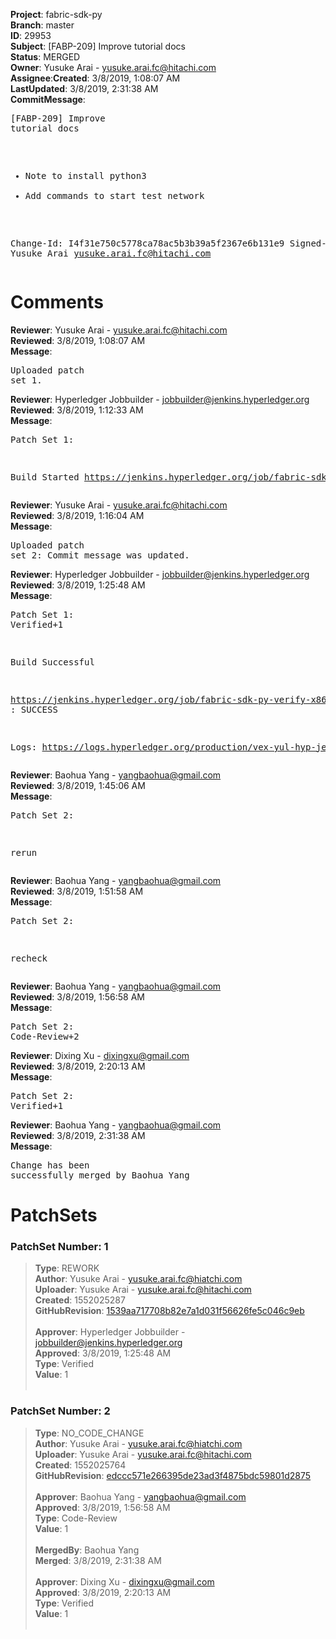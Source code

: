 <strong>Project</strong>: fabric-sdk-py</br><strong>Branch</strong>: master<br><strong>ID</strong>: 29953<br><strong>Subject</strong>: [FABP-209] Improve tutorial docs<br><strong>Status</strong>: MERGED<br><strong>Owner</strong>: Yusuke Arai - yusuke.arai.fc@hitachi.com<br><strong>Assignee</strong>:<strong>Created</strong>: 3/8/2019, 1:08:07 AM<br><strong>LastUpdated</strong>: 3/8/2019, 2:31:38 AM<br><strong>CommitMessage</strong>:<br><pre>[FABP-209] Improve tutorial docs

* Note to install python3
* Add commands to start test network

Change-Id: I4f31e750c5778ca78ac5b3b39a5f2367e6b131e9
Signed-off-by: Yusuke Arai <yusuke.arai.fc@hitachi.com>
</pre><h1>Comments</h1><strong>Reviewer</strong>: Yusuke Arai - yusuke.arai.fc@hitachi.com<br><strong>Reviewed</strong>: 3/8/2019, 1:08:07 AM<br><strong>Message</strong>: <pre>Uploaded patch set 1.</pre><strong>Reviewer</strong>: Hyperledger Jobbuilder - jobbuilder@jenkins.hyperledger.org<br><strong>Reviewed</strong>: 3/8/2019, 1:12:33 AM<br><strong>Message</strong>: <pre>Patch Set 1:

Build Started https://jenkins.hyperledger.org/job/fabric-sdk-py-verify-x86_64/615/</pre><strong>Reviewer</strong>: Yusuke Arai - yusuke.arai.fc@hitachi.com<br><strong>Reviewed</strong>: 3/8/2019, 1:16:04 AM<br><strong>Message</strong>: <pre>Uploaded patch set 2: Commit message was updated.</pre><strong>Reviewer</strong>: Hyperledger Jobbuilder - jobbuilder@jenkins.hyperledger.org<br><strong>Reviewed</strong>: 3/8/2019, 1:25:48 AM<br><strong>Message</strong>: <pre>Patch Set 1: Verified+1

Build Successful 

https://jenkins.hyperledger.org/job/fabric-sdk-py-verify-x86_64/615/ : SUCCESS

Logs: https://logs.hyperledger.org/production/vex-yul-hyp-jenkins-3/fabric-sdk-py-verify-x86_64/615</pre><strong>Reviewer</strong>: Baohua Yang - yangbaohua@gmail.com<br><strong>Reviewed</strong>: 3/8/2019, 1:45:06 AM<br><strong>Message</strong>: <pre>Patch Set 2:

rerun</pre><strong>Reviewer</strong>: Baohua Yang - yangbaohua@gmail.com<br><strong>Reviewed</strong>: 3/8/2019, 1:51:58 AM<br><strong>Message</strong>: <pre>Patch Set 2:

recheck</pre><strong>Reviewer</strong>: Baohua Yang - yangbaohua@gmail.com<br><strong>Reviewed</strong>: 3/8/2019, 1:56:58 AM<br><strong>Message</strong>: <pre>Patch Set 2: Code-Review+2</pre><strong>Reviewer</strong>: Dixing Xu - dixingxu@gmail.com<br><strong>Reviewed</strong>: 3/8/2019, 2:20:13 AM<br><strong>Message</strong>: <pre>Patch Set 2: Verified+1</pre><strong>Reviewer</strong>: Baohua Yang - yangbaohua@gmail.com<br><strong>Reviewed</strong>: 3/8/2019, 2:31:38 AM<br><strong>Message</strong>: <pre>Change has been successfully merged by Baohua Yang</pre><h1>PatchSets</h1><h3>PatchSet Number: 1</h3><blockquote><strong>Type</strong>: REWORK<br><strong>Author</strong>: Yusuke Arai - yusuke.arai.fc@hiatchi.com<br><strong>Uploader</strong>: Yusuke Arai - yusuke.arai.fc@hitachi.com<br><strong>Created</strong>: 1552025287<br><strong>GitHubRevision</strong>: [1539aa717708b82e7a1d031f56626fe5c046c9eb](https://github.com/hyperledger/fabric-sdk-py/commit/1539aa717708b82e7a1d031f56626fe5c046c9eb)<br><br><strong>Approver</strong>: Hyperledger Jobbuilder - jobbuilder@jenkins.hyperledger.org<br><strong>Approved</strong>: 3/8/2019, 1:25:48 AM<br><strong>Type</strong>: Verified<br><strong>Value</strong>: 1<br><br></blockquote><h3>PatchSet Number: 2</h3><blockquote><strong>Type</strong>: NO_CODE_CHANGE<br><strong>Author</strong>: Yusuke Arai - yusuke.arai.fc@hiatchi.com<br><strong>Uploader</strong>: Yusuke Arai - yusuke.arai.fc@hitachi.com<br><strong>Created</strong>: 1552025764<br><strong>GitHubRevision</strong>: [edccc571e266395de23ad3f4875bdc59801d2875](https://github.com/hyperledger/fabric-sdk-py/commit/edccc571e266395de23ad3f4875bdc59801d2875)<br><br><strong>Approver</strong>: Baohua Yang - yangbaohua@gmail.com<br><strong>Approved</strong>: 3/8/2019, 1:56:58 AM<br><strong>Type</strong>: Code-Review<br><strong>Value</strong>: 1<br><br><strong>MergedBy</strong>: Baohua Yang<br><strong>Merged</strong>: 3/8/2019, 2:31:38 AM<br><br><strong>Approver</strong>: Dixing Xu - dixingxu@gmail.com<br><strong>Approved</strong>: 3/8/2019, 2:20:13 AM<br><strong>Type</strong>: Verified<br><strong>Value</strong>: 1<br><br></blockquote>